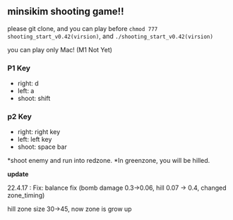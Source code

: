 ## minsikim shooting game!!

please git clone, and you can play before `chmod 777 shooting_start_v0.42(virsion)`, and `./shooting_start_v0.42(virsion)`

you can play only Mac! (M1 Not Yet)

### P1 Key
- right: d
- left: a
- shoot: shift

### p2 Key
- right: right key
- left: left key
- shoot: space bar

*shoot enemy and run into redzone.
*In greenzone, you will be hilled.

**update**

22.4.17 : 
Fix: balance fix (bomb damage 0.3->0.06, hill 0.07 -> 0.4, changed zone_timing)

hill zone size 30->45, now zone is grow up